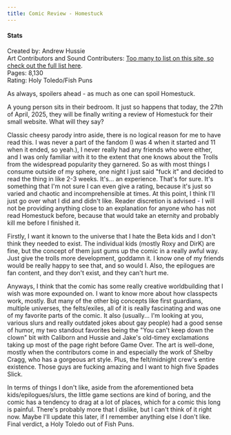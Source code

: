 ```yaml
---
title: Comic Review - Homestuck
---
```


#### Stats  

Created by: Andrew Hussie  
Art Contributors and Sound Contributers: [Too many to list on this site, so check out the full list here](https://mspaintadventures.fandom.com/wiki/Homestuck:_Credits).    
Pages: 8,130  
Rating: Holy Toledo/Fish Puns  

As always, spoilers ahead - as much as one can spoil Homestuck.  

A young person sits in their bedroom. It just so happens that today, the 27th of April, 2025, they will be finally writing a review of Homestuck for their small website. What will they say?  

Classic cheesy parody intro aside, there is no logical reason for me to have read this. I was never a part of the fandom (I was 4 when it started and 11 when it ended, so yeah.), I never really had any friends who were either, and I was only familiar with it to the extent that one knows about the Trolls from the widespread popularity they garnered. So as with most things I consume outside of my sphere, one night I just said "fuck it" and decided to read the thing in like 2-3 weeks. It's... an experience. That's for sure. It's something that I'm not sure I can even give a rating, because it's just so varied and chaotic and incomprehensible at times. At this point, I think I'll just go over what I did and didn't like. Reader discretion is advised - I will not be providing anything close to an explanation for anyone who has not read Homestuck before, because that would take an eternity and probably kill me before I finished it.  

Firstly, I want it known to the universe that I hate the Beta kids and I don't think they needed to exist. The individual kids (mostly Roxy and DirK) are fine, but the concept of them just gums up the comic in a really awful way. Just give the trolls more development, goddamn it. I know one of my friends would be really happy to see that, and so would I. Also, the epilogues are fan content, and they don't exist, and they can't hurt me. 

Anyways, I think that the comic has some really creative worldbuilding that I wish was more expounded on. I want to know more about how classpects work, mostly. But many of the other big concepts like first guardians, multiple universes, the felts/exiles, all of it is really fascinating and was one of my favorite parts of the comic. It also (usually... I'm looking at you, various slurs and really outdated jokes about gay people) had a good sense of humor, my two standout favorites being the "You can't keep down the clown" bit with Caliborn and Hussie and Jake's old-timey exclamations taking up most of the page right before Game Over. The art is well-done, mostly when the contributors come in and especially the work of Shelby Cragg, who has a gorgeous art style. Plus, the felt/midnight crew's entire existence. Those guys are fucking amazing and I want to high five Spades Slick.  

In terms of things I don't like, aside from the aforementioned beta kids/epilogues/slurs, the little game sections are kind of boring, and the comic has a tendency to drag at a lot of places, which for a comic this long is painful. There's probably more that I dislike, but I can't think of it right now. Maybe I'll update this later, if I remember anything else I don't like. Final verdict, a Holy Toledo out of Fish Puns.